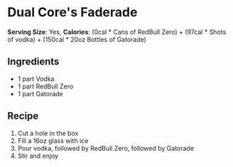 Dual Core's Faderade
====================

**Serving Size**: Yes, **Calories**: (0cal \* Cans of RedBull Zero) +
(97cal \* Shots of vodka) + (150cal \* 20oz Bottles of Gatorade)

Ingredients
-----------

-   1 part Vodka
-   1 part RedBull Zero
-   1 part Gatorade

Recipe
------

1.  Cut a hole in the box
2.  Fill a 16oz glass with ice
3.  Pour vodka, followed by RedBull Zero, followed by Gatorade
4.  Stir and enjoy
